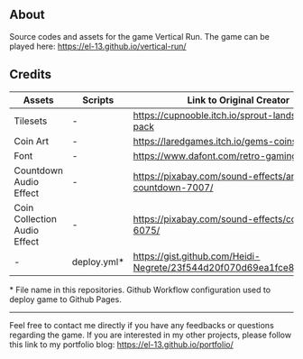 ## About
Source codes and assets for the game Vertical Run. The game can be played here: https://el-13.github.io/vertical-run/

## Credits
|Assets|Scripts|Link to Original Creator|
|------|-------|------------------------|
|Tilesets| - |https://cupnooble.itch.io/sprout-lands-asset-pack|
|Coin Art| - |https://laredgames.itch.io/gems-coins-free|
|Font| - |https://www.dafont.com/retro-gaming.font|
|Countdown Audio Effect| - |https://pixabay.com/sound-effects/arcade-countdown-7007/|
|Coin Collection Audio Effect| - |https://pixabay.com/sound-effects/collectcoin-6075/|
| - |deploy.yml*|https://gist.github.com/Heidi-Negrete/23f544d20f070d69ea1fce8df91d6732|

&ast; File name in this repositories. Github Workflow configuration used to deploy game to Github Pages.

----
Feel free to contact me directly if you have any feedbacks or questions regarding the game.
If you are interested in my other projects, please follow this link to my portfolio blog: https://el-13.github.io/portfolio/
